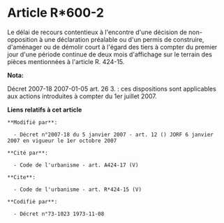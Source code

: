 # Article R*600-2

Le délai de recours contentieux à l'encontre d'une décision de non-opposition à une déclaration préalable ou d'un permis de
construire, d'aménager ou de démolir court à l'égard des tiers à compter du premier jour d'une période continue de deux mois
d'affichage sur le terrain des pièces mentionnées à l'article R. 424-15.

**Nota:**

Décret 2007-18 2007-01-05 art. 26 3. : ces dispositions sont applicables aux actions introduites à compter du 1er juillet
2007.

**Liens relatifs à cet article**

	**Modifié par**:

	  - Décret n°2007-18 du 5 janvier 2007 - art. 12 () JORF 6 janvier 2007 en vigueur le 1er octobre 2007

	**Cité par**:

	  - Code de l'urbanisme - art. A424-17 (V)

	**Cite**:

	  - Code de l'urbanisme - art. R*424-15 (V)

	**Codifié par**:

	  - Décret n°73-1023 1973-11-08
